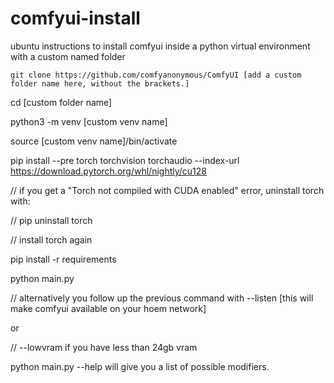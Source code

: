 # comfyui-install

ubuntu instructions to install comfyui inside a python virtual environment with a custom named folder
```
git clone https://github.com/comfyanonymous/ComfyUI [add a custom folder name here, without the brackets.]
```
cd [custom folder name]

python3 -m venv [custom venv name]

source [custom venv name]/bin/activate

pip install --pre torch torchvision torchaudio --index-url https://download.pytorch.org/whl/nightly/cu128

// if you get a "Torch not compiled with CUDA enabled" error, uninstall torch with:

// pip uninstall torch

// install torch again

pip install -r requirements

python main.py

// alternatively you follow up the previous command with --listen [this will make comfyui available on your hoem network]

or

// --lowvram if you have less than 24gb vram

python main.py --help will give you a list of possible modifiers.
